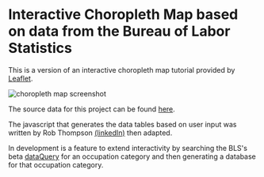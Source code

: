 # Interactive Choropleth Map based on data from the Bureau of Labor Statistics
This is a version of an interactive choropleth map tutorial provided by [Leaflet](https://leafletjs.com/examples/choropleth/).

![choropleth map screenshot](https://user-images.githubusercontent.com/79673051/137337947-d910e503-0d19-4d13-af60-2a93fa6b6014.jpg)


The source data for this project can be found [here](https://www.bls.gov/oes/special.requests/oesm20nat.zip).

The javascript that generates the data tables based on user input was written by Rob Thompson [(linkedIn)](https://www.linkedin.com/in/robthompsoncolorado/) then adapted.

In development is a feature to extend interactivity by searching the BLS's beta [dataQuery](https://beta.bls.gov/dataQuery/) for an occupation category and then generating a database for that occupation category.
